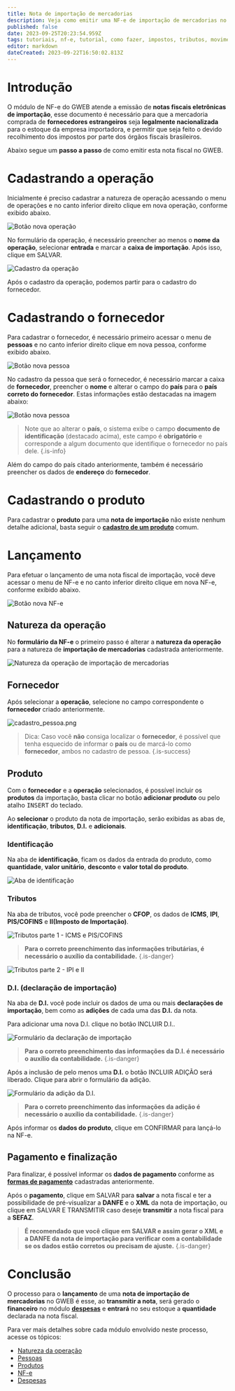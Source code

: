 ```yaml
---
title: Nota de importação de mercadorias
description: Veja como emitir uma NF-e de importação de mercadorias no GWEB.
published: false
date: 2023-09-25T20:23:54.959Z
tags: tutoriais, nf-e, tutorial, como fazer, impostos, tributos, movimentos, compras, importação
editor: markdown
dateCreated: 2023-09-22T16:50:02.813Z
---
```


# Introdução
O módulo de NF-e do GWEB atende a emissão de **notas fiscais eletrônicas de importação**, esse documento é necessário para que a mercadoria comprada de **fornecedores estrangeiros** seja **legalmente nacionalizada** para o estoque da empresa importadora, e permitir que seja feito o devido recolhimento dos impostos por parte dos órgãos fiscais brasileiros.

Abaixo segue um **passo a passo** de como emitir esta nota fiscal no GWEB.

# Cadastrando a operação

Inicialmente é preciso cadastrar a natureza de operação acessando o menu de operações e no canto inferior direito clique em nova operação, conforme exibido abaixo.

![Botão nova operação](/tutoriais/nota-importacao/botao_nova_operacao.png)

No formulário da operação, é necessário preencher ao menos o **nome da operação**, selecionar **entrada** e marcar a **caixa de importação**. Após isso, clique em <span class="mat-button mat-accent">SALVAR</span>.

![Cadastro da operação](/tutoriais/nota-importacao/cadastro_operacao.png)

Após o cadastro da operação, podemos partir para o cadastro do fornecedor.

# Cadastrando o fornecedor

Para cadastrar o fornecedor, é necessário primeiro acessar o menu de **pessoas** e no canto inferior direito clique em nova pessoa, conforme exibido abaixo.

![Botão nova pessoa](/tutoriais/nota-importacao/botao_nova_pessoa.png)

No cadastro da pessoa que será o fornecedor, é necessário marcar a caixa de **fornecedor**, preencher o **nome** e alterar o campo do **país** para o **país correto do fornecedor**.
Estas informações estão destacadas na imagem abaixo:

![Botão nova pessoa](/tutoriais/nota-importacao/cadastro_pessoa.png)

> Note que ao alterar o **país**, o sistema exibe o campo **documento de identificação** (destacado acima), este campo é **obrigatório** e corresponde a algum documento que identifique o fornecedor no país dele.
{.is-info}

Além do campo do país citado anteriormente, também é necessário preencher os dados de **endereço** do **fornecedor**.

# Cadastrando o produto

Para cadastrar o **produto** para uma **nota de importação** não existe nenhum detalhe adicional, basta seguir o [**cadastro de um produto**](/cadastros/produtos) comum.

# Lançamento

Para efetuar o lançamento de uma nota fiscal de importação, você deve acessar o menu de NF-e e no canto inferior direito clique em nova NF-e, conforme exibido abaixo.

![Botão nova NF-e](/tutoriais/nota-importacao/botao_nova_nfe.png)

## Natureza da operação

No **formulário da NF-e** o primeiro passo é alterar a **natureza da operação** para a natureza de **importação de mercadorias** cadastrada anteriormente.

![Natureza da operação de importação de mercadorias](/tutoriais/nota-importacao/natureza_operacao_importacao.png)

## Fornecedor

Após selecionar a **operação**, selecione no campo correspondente o **fornecedor** criado anteriormente.

![cadastro_pessoa.png](/tutoriais/nota-importacao/cadastro_pessoa.png)

> Dica:
> Caso você **não** consiga localizar o **fornecedor**, é possível que tenha esquecido de informar o **país** ou de marcá-lo como **fornecedor**, ambos no cadastro de pessoa.
{.is-success}

## Produto

Com o **fornecedor** e a **operação** selecionados, é possível incluir os **produtos** da importação, basta clicar no botão **adicionar produto** ou pelo atalho <kbd>INSERT</kbd> do teclado.

Ao **selecionar** o produto da nota de importação, serão exibidas as abas de, **identificação**, **tributos**, **D.I.** e **adicionais**.

### Identificação
Na aba de **identificação**, ficam os dados da entrada do produto, como **quantidade**, **valor unitário**, **desconto** e **valor total do produto**.

![Aba de identificação](/tutoriais/nota-importacao/aba_identificacao_importacao.png)

### Tributos

Na aba de tributos, você pode preencher o **CFOP**, os dados de **ICMS**, **IPI**, **PIS/COFINS** e **II(Imposto de Importação)**.

![Tributos parte 1 - ICMS e PIS/COFINS](/tutoriais/nota-importacao/tributos_parte_1_icms_pis_cofins.png)

> **Para o correto preenchimento das informações tributárias, é necessário o auxílio da contabilidade.**
{.is-danger}

![Tributos parte 2 - IPI e II](/tutoriais/nota-importacao/tributos_parte_2_ipi_ii.png)

### D.I. (declaração de importação)

Na aba de **D.I.** você pode incluir os dados de uma ou mais **declarações de importação**, bem como as **adições** de cada uma das **D.I.** da nota.

Para adicionar uma nova D.I. clique no botão <span class="mat-button">INCLUIR D.I.</span>.

![Formulário da declaração de importação](/tutoriais/nota-importacao/formulario_di.png)

> **Para o correto preenchimento das informações da D.I. é necessário o auxílio da contabilidade.**
{.is-danger}

Após a inclusão de pelo menos uma **D.I.** o botão <span class="mat-button">INCLUIR ADIÇÃO</span> será liberado. Clique para abrir o formulário da adição.

![Formulário da adição da D.I.](/tutoriais/nota-importacao/formulario_adicao_di.png)

> **Para o correto preenchimento das informações da adição é necessário o auxílio da contabilidade.**
{.is-danger}

Após informar os **dados do produto**, clique em <span class="mat-button">CONFIRMAR</span> para lançá-lo na NF-e.

## Pagamento e finalização

Para finalizar, é possível informar os **dados de pagamento** conforme as [**formas de pagamento**](/cadastros/pagamentos) cadastradas anteriormente.

Após o **pagamento**, clique em <span class="mat-button mat-accent">SALVAR</span> para **salvar** a nota fiscal e ter a possibilidade de pré-visualizar a **DANFE** e o **XML** da nota de importação, ou clique em <span class="mat-button">SALVAR E TRANSMITIR</span> caso deseje **transmitir** a nota fiscal para a **SEFAZ**.

> **É recomendado que você clique em <span class="mat-button mat-accent">SALVAR</span> e assim gerar o XML e a DANFE da nota de importação para verificar com a contabilidade se os dados estão corretos ou precisam de ajuste.**
{.is-danger}

# Conclusão

O processo para o **lançamento** de uma **nota de importação de mercadorias** no GWEB é esse, ao **transmitir a nota**, será gerado o **financeiro** no módulo [**despesas**](/financeiro/despesas) e **entrará** no seu estoque a **quantidade** declarada na nota fiscal.

Para ver mais detalhes sobre cada módulo envolvido neste processo, acesse os tópicos:

- [Natureza da operação](/pt-br/cadastros/operacoes)
- [Pessoas](/pt-br/cadastros/pessoas)
- [Produtos](/pt-br/cadastros/produtos)
- [NF-e](/pt-br/tutoriais/como-emitir-uma-nfe)
- [Despesas](/pt-br/financeiro/despesas)
